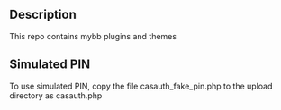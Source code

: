 Description
-----------------------

This repo contains mybb plugins and themes


Simulated PIN
-----------------------

To use simulated PIN, copy the file casauth_fake_pin.php to the upload directory as casauth.php


